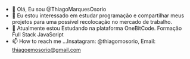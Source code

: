 - 👋 Olá, Eu sou @ThiagoMarquesOsorio
- 👀 Eu estou interessado em estudar programação e compartilhar meus projetos para uma possível recolocação no mercado de trabalho.
- 🌱 Atualmente estou Estudando na plataforma OneBitCode. Formação Full Stack JavaScript
- 📫 How to reach me ...Insatagram: @thiagomosorio, Email: thiagoemosorio@gmail.com

<!---
ThiagoMarquesOsorio/ThiagoMarquesOsorio is a ✨ special ✨ repository because its `README.md` (this file) appears on your GitHub profile.
You can click the Preview link to take a look at your changes.
--->
